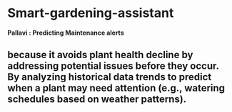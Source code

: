 # Smart-gardening-assistant 

<title> Smart gardening assistant</title>
<h> <b>Pallavi : Predicting Maintenance alerts  </b></h>
<h2> because it avoids plant health decline by addressing potential issues before they occur. By analyzing historical data trends to predict when a plant may need attention (e.g., watering schedules based on weather patterns).</h2>









